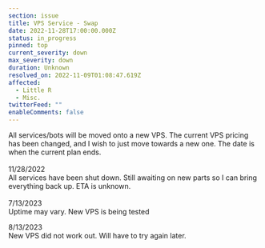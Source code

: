 ```yaml
---
section: issue
title: VPS Service - Swap
date: 2022-11-28T17:00:00.000Z
status: in_progress
pinned: top
current_severity: down
max_severity: down
duration: Unknown
resolved_on: 2022-11-09T01:08:47.619Z
affected:
  - Little R
  - Misc.
twitterFeed: ""
enableComments: false
---
```

A﻿ll services/bots will be moved onto a new VPS. The current VPS pricing has been changed, and I wish to just move towards a new one. The date is when the current plan ends.\
\
1﻿1/28/2022\
A﻿ll services have been shut down. Still awaiting on new parts so I can bring everything back up. ETA is unknown.\
\
7﻿/13/2023\
Uptime may vary. New VPS is being tested



8﻿/13/2023\
N﻿ew VPS did not work out. Will have to try again later.